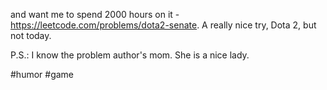 and want me to spend 2000 hours on it - https://leetcode.com/problems/dota2-senate. A really nice try, Dota 2, but not today.

P.S.: I know the problem author's mom. She is a nice lady.

#humor #game